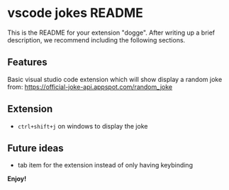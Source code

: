 # vscode jokes README

This is the README for your extension "dogge". After writing up a brief description, we recommend including the following sections.

## Features

Basic visual studio code extension which will show display a random joke from: https://official-joke-api.appspot.com/random_joke


## Extension

* `ctrl+shift+j` on windows to display the joke

## Future ideas

* tab item for the extension instead of only having keybinding

**Enjoy!**
